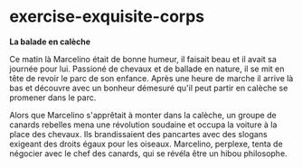 # exercise-exquisite-corps
**La balade en calèche**

Ce matin là Marcelino était de bonne humeur, il faisait beau et il avait sa journée pour lui.
Passioné de chevaux et de ballade en nature, il se mit en tête de revoir le parc de son enfance.
Après une heure de marche il arrive là bas et découvre avec un bonheur démesuré qu'il peut partir en calèche se promener dans le parc.

Alors que Marcelino s'apprêtait à monter dans la calèche, un groupe de canards rebelles mena une révolution 
soudaine et occupa la voiture à la place des chevaux. Ils brandissaient des pancartes avec des slogans 
exigeant des droits égaux pour les oiseaux. Marcelino, perplexe, tenta de négocier avec le chef des canards, 
qui se révéla être un hibou philosophe.

